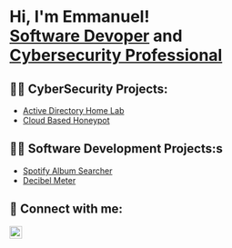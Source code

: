 <h1>Hi, I'm Emmanuel! <br/><a href="https://github.com/joshmadakor1">Software Devoper</a> and <a href="https://www.linkedin.com/in/joshmadakor/">Cybersecurity Professional</a>

<h2>👨‍💻 CyberSecurity Projects:</h2>

  - [Active Directory Home Lab](https://github.com/eekeng/Active-Directory-Home-Lab)
  - [Cloud Based Honeypot](https://github.com/eekeng/Cloud-Based-Honeypot) 


<h2>👨‍💻 Software Development Projects:s</h2>

- [Spotify Album Searcher](https://github.com/eekeng/spotify-album-searcher)
- [Decibel Meter](https://github.com/eekeng/Decibel-Meter-)

<h2> 🤳 Connect with me:</h2>


[<img align="left" alt="JoshMadakor | LinkedIn" width="22px" src="https://cdn.jsdelivr.net/npm/simple-icons@v3/icons/linkedin.svg" />][linkedin]



[linkedin]: https://linkedin.com/in/joshmadakor

